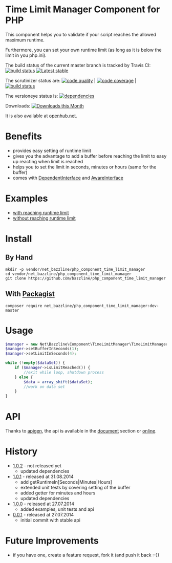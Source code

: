 # Time Limit Manager Component for PHP

This component helps you to validate if your script reaches the allowed maximum runtime.

Furthermore, you can set your own runtime limit (as long as it is below the limit in you php.ini).

The build status of the current master branch is tracked by Travis CI:
[![build status](https://travis-ci.org/bazzline/php_component_time_limit_manager.png?branch=master)](http://travis-ci.org/bazzline/php_component_time_limit_manager)
[![Latest stable](https://img.shields.io/packagist/v/net_bazzline/php_component_time_limit_manager.svg)](https://packagist.org/packages/net_bazzline/php_component_time_limit_manager)

The scrutinizer status are:
[![code quality](https://scrutinizer-ci.com/g/bazzline/php_component_time_limit_manager/badges/quality-score.png?b=master)](https://scrutinizer-ci.com/g/bazzline/php_component_time_limit_manager/) | [![code coverage](https://scrutinizer-ci.com/g/bazzline/php_component_time_limit_manager/badges/coverage.png?b=master)](https://scrutinizer-ci.com/g/bazzline/php_component_time_limit_manager/) | [![build status](https://scrutinizer-ci.com/g/bazzline/php_component_time_limit_manager/badges/build.png?b=master)](https://scrutinizer-ci.com/g/bazzline/php_component_time_limit_manager/)

The versioneye status is:
[![dependencies](https://www.versioneye.com/user/projects/53e4ec98e0a229bcec00011c/badge.svg?style=flat)](https://www.versioneye.com/user/projects/53e4ec98e0a229bcec00011c)

Downloads:
[![Downloads this Month](https://img.shields.io/packagist/dm/net_bazzline/php_component_time_limit_manager.svg)](https://packagist.org/packages/net_bazzline/php_component_time_limit_manager)

It is also available at [openhub.net](http://www.openhub.net/p/718008).

# Benefits

* provides easy setting of runtime limit
* gives you the advantage to add a buffer before reaching the limit to easy up reacting when limit is reached
* helps you to set the limit in seconds, minutes or hours (same for the buffer)
* comes with [DependentInterface](https://github.com/bazzline/php_component_time_limit_manager/blob/master/source/Net/Bazzline/Component/TimeLimitManager/TimeLimitManagerDependentInterface.php) and [AwareInterface](https://github.com/bazzline/php_component_time_limit_manager/blob/master/source/Net/Bazzline/Component/TimeLimitManager/TimeLimitManagerAwareInterface.php)

# Examples

* [with reaching runtime limit](https://github.com/bazzline/php_component_time_limit_manager/blob/master/example/Example/withReachingLimit.php)
* [without reaching runtime limit](https://github.com/bazzline/php_component_time_limit_manager/blob/master/example/Example/withoutReachingLimit.php)

# Install

## By Hand

    mkdir -p vendor/net_bazzline/php_component_time_limit_manager
    cd vendor/net_bazzline/php_component_time_limit_manager
    git clone https://github.com/bazzline/php_component_time_limit_manager

## With [Packagist](https://packagist.org/packages/net_bazzline/php_component_time_limit_manager)

    composer require net_bazzline/php_component_time_limit_manager:dev-master

# Usage

```php
$manager = new Net\Bazzline\Component\TimeLimitManager\TimeLimitManager();
$manager->setBufferInSeconds(1);
$manager->setLimitInSeconds(4);

while (!empty($dataSet)) {
    if ($manager->isLimitReached()) {
        //exit while loop, shutdown process
    } else {
        $data = array_shift($dataSet);
        //work on data set
    }
}
```

# API

Thanks to [apigen](https://github.com/apigen/apigen), the api is available in the [document](https://github.com/bazzline/php_component_time_limit_manager/blob/master/document/index.html) section or [online](http://code.bazzline.net/).

# History

* [1.0.2](https://github.com/bazzline/php_component_time_limit_manager/tree/1.0.2) - not released yet
    * updated dependencies
* [1.0.1](https://github.com/bazzline/php_component_time_limit_manager/tree/1.0.1) - released at 31.08.2014
    * add getRuntimeIn[Seconds|Minutes|Hours]
    * extended unit tests by covering setting of the buffer
    * added getter for minutes and hours
    * updated dependencies
* [1.0.0](https://github.com/bazzline/php_component_time_limit_manager/tree/1.0.0) - released at 27.07.2014
    * added examples, unit tests and api
* [0.0.1](https://github.com/bazzline/php_component_time_limit_manager/tree/0.0.1) - released at 27.07.2014
    * initial commit with stable api

# Future Improvements

* if you have one, create a feature request, fork it (and push it back :-))
